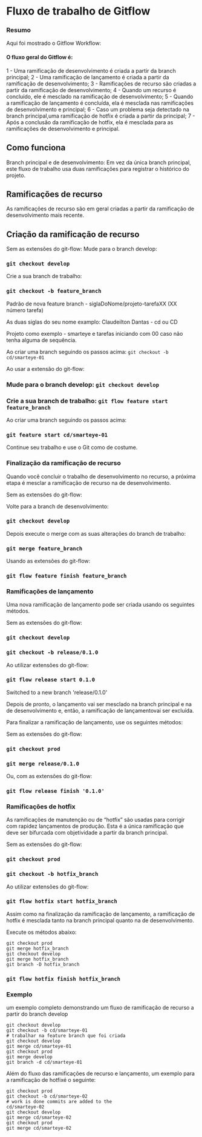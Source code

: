 # Fluxo de trabalho de Gitflow

### Resumo

Aqui foi mostrado o Gitflow Workflow:

#### O fluxo geral do Gitflow é:

1 - Uma ramificação de desenvolvimento é criada a partir da branch principal;
2 - Uma ramificação de lançamento é criada a partir da ramificação de desenvolvimento;
3 - Ramificações de recurso são criadas a partir da ramificação de desenvolvimento;
4 - Quando um recurso é concluído, ele é mesclado na ramificação de desenvolvimento;
5 - Quando a ramificação de lançamento é concluída, ela é mesclada nas ramificações de desenvolvimento e principal;
6 - Caso um problema seja detectado na branch principal,uma ramificação de hotfix é criada a partir da principal;
7 - Após a conclusão da ramificação de hotfix, ela é mesclada para as ramificações de desenvolvimento e principal.

## Como funciona

Branch principal e de desenvolvimento:
Em vez da única branch principal, este fluxo de trabalho usa duas ramificações para registrar o histórico do projeto.

## Ramificações de recurso

As ramificações de recurso são em geral criadas a partir da ramificação de desenvolvimento mais recente.

## Criação da ramificação de recurso

Sem as extensões do git-flow:
Mude para o branch develop:

### `git checkout develop`

Crie a sua branch de trabalho:

### `git checkout -b feature_branch`

Padrão de nova feature branch - siglaDoNome/projeto-tarefaXX (XX número tarefa)

As duas siglas do seu nome examplo: Claudeilton Dantas - cd ou CD

Projeto como exemplo - smarteye e tarefas iniciando com 00 caso não tenha alguma de sequência.

Ao criar uma branch seguindo os passos acima: `git checkout -b cd/smarteye-01`

Ao usar a extensão do git-flow:

### Mude para o branch develop: `git checkout develop`

### Crie a sua branch de trabalho: `git flow feature start feature_branch`

Ao criar uma branch seguindo os passos acima:

### `git feature start cd/smarteye-01`

Continue seu trabalho e use o Git como de costume.

### Finalização da ramificação de recurso

Quando você concluir o trabalho de desenvolvimento no recurso, a próxima etapa é mesclar a ramificação de recurso na de desenvolvimento.

Sem as extensões do git-flow:

Volte para a branch de desenvolvimento:

### `git checkout develop`

Depois execute o merge com as suas alterações do branch de trabalho:

### `git merge feature_branch`

Usando as extensões do git-flow:

### `git flow feature finish feature_branch`

### Ramificações de lançamento

Uma nova ramificação de lançamento pode ser criada usando os seguintes métodos.

Sem as extensões do git-flow:

### `git checkout develop`

### `git checkout -b release/0.1.0`

Ao utilizar extensões do git-flow:

### `git flow release start 0.1.0`

Switched to a new branch 'release/0.1.0'

Depois de pronto, o lançamento vai ser mesclado na branch principal e na de desenvolvimento e, então, a ramificação de lançamentovai ser excluída.

Para finalizar a ramificação de lançamento, use os seguintes métodos:

Sem as extensões do git-flow:

### `git checkout prod`

### `git merge release/0.1.0`

Ou, com as extensões do git-flow:

### `git flow release finish '0.1.0'`

### Ramificações de hotfix

As ramificações de manutenção ou de “hotfix” são usadas para corrigir com rapidez lançamentos de produção.
Esta é a única ramificação que deve ser bifurcada com objetividade a partir da branch principal.

Sem as extensões do git-flow:

### `git checkout prod`

### `git checkout -b hotfix_branch`

Ao utilizar extensões do git-flow:

### `git flow hotfix start hotfix_branch`

Assim como na finalização da ramificação de lançamento, a ramificação de hotfix é mesclada tanto na branch principal quanto na de desenvolvimento.

Execute os métodos abaixo:

```
git checkout prod
git merge hotfix_branch
git checkout develop
git merge hotfix_branch
git branch -D hotfix_branch
```

### `git flow hotfix finish hotfix_branch`

### Exemplo

um exemplo completo demonstrando um fluxo de ramificação de recurso a partir do branch develop

```
git checkout develop
git checkout -b cd/smarteye-01
# trabalhar na feature branch que foi criada
git checkout develop
git merge cd/smarteye-01
git checkout prod
git merge develop
git branch -d cd/smarteye-01
```

Além do fluxo das ramificações de recurso e lançamento, um exemplo para a ramificação de hotfixé o seguinte:

```
git checkout prod
git checkout -b cd/smarteye-02
# work is done commits are added to the
cd/smarteye-02
git checkout develop
git merge cd/smarteye-02
git checkout prod
git merge cd/smarteye-02
```
